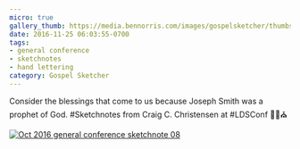 ```yaml
---
micro: true
gallery_thumb: https://media.bennorris.com/images/gospelsketcher/thumbs/oct-16-1-christensen.jpg
date: 2016-11-25 06:03:55-0700
tags:
- general conference
- sketchnotes
- hand lettering
category: Gospel Sketcher
---
```


Consider the blessings that come to us because Joseph Smith was a prophet of God.
#Sketchnotes from Craig C. Christensen at #LDSConf ✍🏼⛪️

[![Oct 2016 general conference sketchnote 08](https://media.bennorris.com/images/gospelsketcher/general-conference/oct-2016/oct-16-1-christensen.jpg)](https://media.bennorris.com/images/gospelsketcher/general-conference/oct-2016/oct-16-1-christensen.jpg)